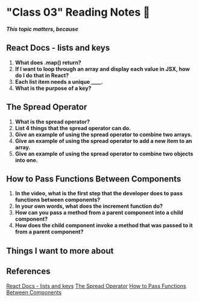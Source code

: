 # "Class 03" Reading Notes 📖

***This topic matters, because***

## React Docs - lists and keys

1. **What does .map() return?**
2. **If I want to loop through an array and display each value in JSX, how do I do that in React?**
3. **Each list item needs a unique ____.**
4. **What is the purpose of a key?**

## The Spread Operator

1. **What is the spread operator?**
2. **List 4 things that the spread operator can do.**
3. **Give an example of using the spread operator to combine two arrays.**
4. **Give an example of using the spread operator to add a new item to an array.**
5. **Give an example of using the spread operator to combine two objects into one.**

## How to Pass Functions Between Components

1. **In the video, what is the first step that the developer does to pass functions between components?**
2. **In your own words, what does the increment function do?**
3. **How can you pass a method from a parent component into a child component?**
4. **How does the child component invoke a method that was passed to it from a parent component?**

## Things I want to more about

## References

[React Docs - lists and keys](https://reactjs.org/docs/lists-and-keys.html)
[The Spread Operator](https://medium.com/coding-at-dawn/how-to-use-the-spread-operator-in-javascript-b9e4a8b06fab)
[How to Pass Functions Between Components](https://www.youtube.com/watch?v=c05OL7XbwXU)
